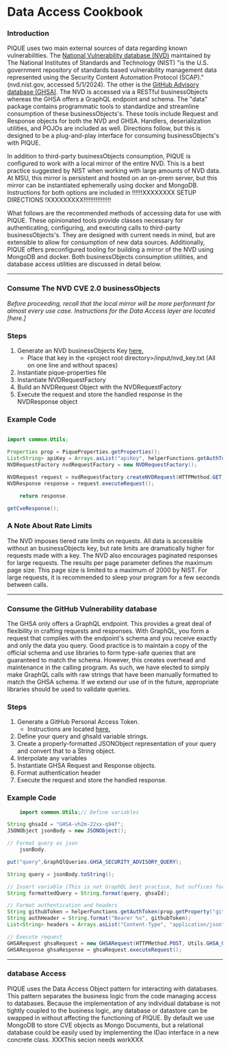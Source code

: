 # Data Access Cookbook


### Introduction
PIQUE uses two main external sources of data regarding known vulnerabilities.
The [National Vulnerability database (NVD)](https://nvd.nist.gov/) maintained
by The National Institutes of Standards and Technology (NIST) "is the U.S. government
repository of standards based vulnerability management data represented using the Security
Content Automation Protocol (SCAP)." (nvd.nist.gov, accessed 5/1/2024). The other is the
[GitHub Advisory database (GHSA)](https://github.com/github/advisory-database). The NVD is
accessed via a RESTful businessObjects whereas the GHSA offers a GraphQL endpoint and schema. The "data"
package contains programmatic tools to standardize and streamline consumption of these businessObjects's.
These tools include Request and Response objects for both the NVD and GHSA. Handlers, deserialization
utilities, and POJOs are included as well. Directions follow, but this is designed to be a plug-and-play
interface for consuming businessObjects's with PIQUE.

In addition to third-party businessObjects consumption, PIQUE is configured to work with a local mirror of
the entire NVD. This is a best practice suggested by NIST when working with large amounts of NVD data.
At MSU, this mirror is persistent and hosted on an on-prem server, but this mirror can be instantiated
ephemerally using docker and MongoDB. Instructions for both options are included in !!!!!!XXXXXXXX SETUP DIRECTIONS !XXXXXXXXX!!!!!!!!!!!!!!!!

What follows are the recommended methods of accessing data for use with PIQUE. These opinionated tools
provide classes necessary for authenticating, configuring, and executing calls to third-party
businessObjects's. They are designed with current needs in mind, but are extensible to allow for consumption
of new data sources. Additionally, PIQUE offers preconfigured tooling for building a mirror of the
NVD using MongoDB and docker. Both businessObjects consumption utilities, and database access utilities are
discussed in detail below.

----------

### Consume The NVD CVE 2.0 businessObjects
_Before proceeding, recall that the local mirror will be more performant for almost every use case.
Instructions for the Data Access layer are located [here.]_

### Steps
1. Generate an NVD businessObjects Key [here.](https://nvd.nist.gov/developers/request-an-api-key)
   * Place that key in the \<project root directory>/input/nvd_key.txt (All on one line and without spaces)
2. Instantiate pique-properties file
3. Instantiate NVDRequestFactory
4. Build an NVDRequest Object with the NVDRequestFactory
5. Execute the request and store the handled response in the NVDResponse object

### Example Code

```java

import common.Utils;

Properties prop = PiqueProperties.getProperties();
List<String> apiKey = Arrays.asList("apiKey", helperFunctions.getAuthToken(prop.getProperty("nvd-businessObjects-key-path")));
NVDRequestFactory nvdRequestFactory = new NVDRequestFactory();

NVDRequest request = nvdRequestFactory.createNVDRequest(HTTPMethod.GET, Utils.NVD_BASE_URI, apiKey, START_INDEX, RESULTS_PER_PAGE);
NVDResponse response = request.executeRequest();

    return response.

getCveResponse();
```
### A Note About Rate Limits
The NVD imposes tiered rate limits on requests. All data is accessible without an businessObjects key, but
rate limits are dramatically higher for requests made with a key. The NVD also encourages paginated
responses for large requests. The results per page parameter defines the maximum page size. This page
size is limited to a maximum of 2000 by NIST. For large requests, it is recommended to sleep your program
for a few seconds between calls.

----------

### Consume the GitHub Vulnerability database
The GHSA only offers a GraphQL endpoint. This provides a great deal of flexibility in crafting requests and
responses. With GraphQL, you form a request that complies with the endpoint's schema and you receive exactly and
only the data you query. Good practice is to maintain a copy of the official schema and use libraries to
form type-safe queries that are guaranteed to match the schema. However, this creates overhead and maintenance
in the calling program. As such, we have elected to simply make GraphQL calls with raw strings that have been
manually formatted to match the GHSA schema. If we extend our use of in the future, appropriate libraries should
be used to validate queries.

### Steps
1. Generate a GitHub Personal Access Token.
   * Instructions are located [here.](https://docs.github.com/en/authentication/keeping-your-account-and-data-secure/managing-your-personal-access-tokens)
2. Define your query and ghsaId variable strings.
3. Create a properly-formatted JSONObject representation of your query and convert that to a String object.
4. Interpolate any variables
5. Instantiate GHSA Request and Response objects.
6. Format authentication header
7. Execute the request and store the handled response.

### Example Code

```java
    import common.Utils;// Define variables

String ghsaId = "GHSA-vh2m-22xx-q94f";
JSONObject jsonBody = new JSONObject();

// Format query as json
    jsonBody.

put("query",GraphQlQueries.GHSA_SECURITY_ADVISORY_QUERY);

String query = jsonBody.toString();

// Insert variable (This is not GraphQL best practice, but suffices for now)
String formattedQuery = String.format(query, ghsaId);

// Format authentication and headers
String githubToken = helperFunctions.getAuthToken(prop.getProperty("github-token-path"));
String authHeader = String.format("Bearer %s", githubToken);
List<String> headers = Arrays.asList("Content-Type", "application/json", "Authorization", authHeader);

// Execute request
GHSARequest ghsaRequest = new GHSARequest(HTTPMethod.POST, Utils.GHSA_URI, headers, formattedQuery);
GHSAResponse ghsaResponse = ghsaRequest.executeRequest();
```
----------

### database Access
PIQUE uses the Data Access Object pattern for interacting with databases. This pattern separates the
business logic from the code managing access to databases. Because the implementation of any individual database
is not tightly coupled to the business logic, any database or datastore can be swapped in without affecting
the functioning of PIQUE. By default we use MongoDB to store CVE objects as Mongo Documents, but a relational
database could be easily used by implementing the IDao interface in a new concrete class. XXXThis secion needs workXXX




